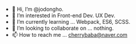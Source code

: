- 👋 Hi, I’m @jodongho.
- 👀 I’m interested in Front-end Dev. UX Dev.
- 🌱 I’m currently learning ... Webpack, ES6, SCSS.
- 💞️ I’m looking to collaborate on ... nothing.
- 📫 How to reach me ... cherrybaba@naver.com

<!---
jodongho/jodongho is a ✨ special ✨ repository because its `README.md` (this file) appears on your GitHub profile.
You can click the Preview link to take a look at your changes.
--->
